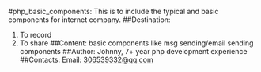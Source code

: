 #php_basic_components:
This is to include the typical and basic components for internet company.
##Destination:
1. To record 
2. To share 
##Content:
basic components like msg sending/email sending components 
##Author:
Johnny, 7+ year php development experience 
##Contacts:
Email: 306539332@qq.com